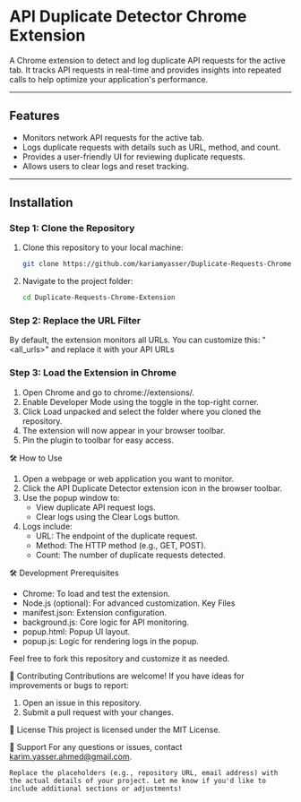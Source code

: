# API Duplicate Detector Chrome Extension

A Chrome extension to detect and log duplicate API requests for the active tab. It tracks API requests in real-time and provides insights into repeated calls to help optimize your application's performance.

---

## Features
- Monitors network API requests for the active tab.
- Logs duplicate requests with details such as URL, method, and count.
- Provides a user-friendly UI for reviewing duplicate requests.
- Allows users to clear logs and reset tracking.

---

## Installation

### Step 1: Clone the Repository
1. Clone this repository to your local machine:
   ```bash
   git clone https://github.com/kariamyasser/Duplicate-Requests-Chrome-Extension.git
2. Navigate to the project folder:
   ```bash
   cd Duplicate-Requests-Chrome-Extension

### Step 2: Replace the URL Filter
By default, the extension monitors all URLs. 
You can customize this:
"<all_urls>" and replace it with your API URLs

### Step 3: Load the Extension in Chrome
1. Open Chrome and go to chrome://extensions/.
2. Enable Developer Mode using the toggle in the top-right corner.
3. Click Load unpacked and select the folder where you cloned the repository.
4. The extension will now appear in your browser toolbar.
5. Pin the plugin to toolbar for easy access.

🛠️ How to Use
1. Open a webpage or web application you want to monitor.
2. Click the API Duplicate Detector extension icon in the browser toolbar.
3. Use the popup window to:
    - View duplicate API request logs.
    - Clear logs using the Clear Logs button.
4. Logs include:
    - URL: The endpoint of the duplicate request.
    - Method: The HTTP method (e.g., GET, POST).
    - Count: The number of duplicate requests detected.

🛠️ Development
Prerequisites
- Chrome: To load and test the extension.
- Node.js (optional): For advanced customization.
Key Files
- manifest.json: Extension configuration.
- background.js: Core logic for API monitoring.
- popup.html: Popup UI layout.
- popup.js: Logic for rendering logs in the popup.

Feel free to fork this repository and customize it as needed.

🤝 Contributing
Contributions are welcome! If you have ideas for improvements or bugs to report:
  1. Open an issue in this repository.
  2. Submit a pull request with your changes.

📜 License
This project is licensed under the MIT License.

📧 Support
For any questions or issues, contact karim.yasser.ahmed@gmail.com.
  ```vbnet
  Replace the placeholders (e.g., repository URL, email address) with the actual details of your project. Let me know if you'd like to include additional sections or adjustments!

